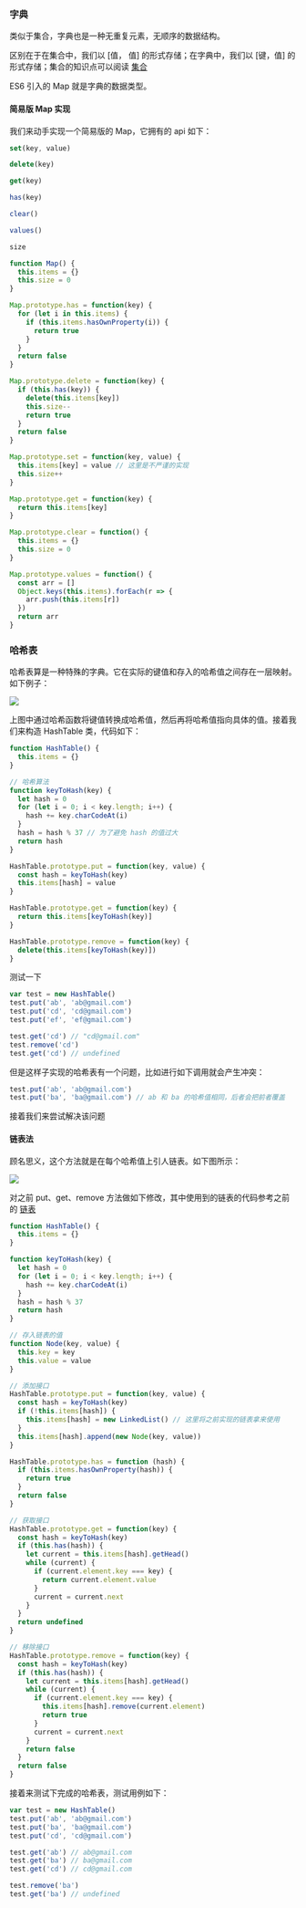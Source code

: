 ### 字典

类似于集合，字典也是一种无重复元素，无顺序的数据结构。

区别在于在集合中，我们以 [值， 值] 的形式存储；在字典中，我们以 [键，值] 的形式存储；集合的知识点可以阅读 [集合](https://github.com/MuYunyun/blog/blob/master/BasicSkill/algorithm/集合.md)

ES6 引入的 Map 就是字典的数据类型。

#### 简易版 Map 实现

我们来动手实现一个简易版的 Map，它拥有的 api 如下：

```js
set(key, value)

delete(key)

get(key)

has(key)

clear()

values()

size
```

```js
function Map() {
  this.items = {}
  this.size = 0
}

Map.prototype.has = function(key) {
  for (let i in this.items) {
    if (this.items.hasOwnProperty(i)) {
      return true
    }
  }
  return false
}

Map.prototype.delete = function(key) {
  if (this.has(key)) {
    delete(this.items[key])
    this.size--
    return true
  }
  return false
}

Map.prototype.set = function(key, value) {
  this.items[key] = value // 这里是不严谨的实现
  this.size++
}

Map.prototype.get = function(key) {
  return this.items[key]
}

Map.prototype.clear = function() {
  this.items = {}
  this.size = 0
}

Map.prototype.values = function() {
  const arr = []
  Object.keys(this.items).forEach(r => {
    arr.push(this.items[r])
  })
  return arr
}
```

### 哈希表

哈希表算是一种特殊的字典。它在实际的键值和存入的哈希值之间存在一层映射。如下例子：

![](http://oqhtscus0.bkt.clouddn.com/963b04e081590a419bfc97c30d915a01.jpg-300)

上图中通过哈希函数将键值转换成哈希值，然后再将哈希值指向具体的值。接着我们来构造 HashTable 类，代码如下：

```js
function HashTable() {
  this.items = {}
}

// 哈希算法
function keyToHash(key) {
  let hash = 0
  for (let i = 0; i < key.length; i++) {
    hash += key.charCodeAt(i)
  }
  hash = hash % 37 // 为了避免 hash 的值过大
  return hash
}

HashTable.prototype.put = function(key, value) {
  const hash = keyToHash(key)
  this.items[hash] = value
}

HashTable.prototype.get = function(key) {
  return this.items[keyToHash(key)]
}

HashTable.prototype.remove = function(key) {
  delete(this.items[keyToHash(key)])
}
```

测试一下

```js
var test = new HashTable()
test.put('ab', 'ab@gmail.com')
test.put('cd', 'cd@gmail.com')
test.put('ef', 'ef@gmail.com')

test.get('cd') // "cd@gmail.com"
test.remove('cd')
test.get('cd') // undefined
```

但是这样子实现的哈希表有一个问题，比如进行如下调用就会产生冲突：

```js
test.put('ab', 'ab@gmail.com')
test.put('ba', 'ba@gmail.com') // ab 和 ba 的哈希值相同，后者会把前者覆盖
```

接着我们来尝试解决该问题

#### 链表法

顾名思义，这个方法就是在每个哈希值上引人链表。如下图所示：

![](http://oqhtscus0.bkt.clouddn.com/8f944bba4c158e6c212f81ad941f263e.jpg-200)

对之前 put、get、remove 方法做如下修改，其中使用到的链表的代码参考之前的 [链表](https://github.com/MuYunyun/blog/blob/master/BasicSkill/algorithm/链表.md#链表的实现)

```js
function HashTable() {
  this.items = {}
}

function keyToHash(key) {
  let hash = 0
  for (let i = 0; i < key.length; i++) {
    hash += key.charCodeAt(i)
  }
  hash = hash % 37
  return hash
}

// 存入链表的值
function Node(key, value) {
  this.key = key
  this.value = value
}

// 添加接口
HashTable.prototype.put = function(key, value) {
  const hash = keyToHash(key)
  if (!this.items[hash]) {
    this.items[hash] = new LinkedList() // 这里将之前实现的链表拿来使用
  }
  this.items[hash].append(new Node(key, value))
}

HashTable.prototype.has = function (hash) {
  if (this.items.hasOwnProperty(hash)) {
    return true
  }
  return false
}

// 获取接口
HashTable.prototype.get = function(key) {
  const hash = keyToHash(key)
  if (this.has(hash)) {
    let current = this.items[hash].getHead()
    while (current) {
      if (current.element.key === key) {
        return current.element.value
      }
      current = current.next
    }
  }
  return undefined
}

// 移除接口
HashTable.prototype.remove = function(key) {
  const hash = keyToHash(key)
  if (this.has(hash)) {
    let current = this.items[hash].getHead()
    while (current) {
      if (current.element.key === key) {
        this.items[hash].remove(current.element)
        return true
      }
      current = current.next
    }
    return false
  }
  return false
}
```

接着来测试下完成的哈希表，测试用例如下：

```js
var test = new HashTable()
test.put('ab', 'ab@gmail.com')
test.put('ba', 'ba@gmail.com')
test.put('cd', 'cd@gmail.com')

test.get('ab') // ab@gmail.com
test.get('ba') // ba@gmail.com
test.get('cd') // cd@gmail.com

test.remove('ba')
test.get('ba') // undefined
```